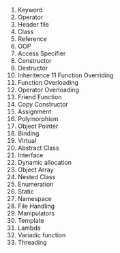 1. Keyword
2. Operator
3. Header file
4. Class
5. Reference
6. OOP
7. Access Specifier
8. Constructor
9. Destructor
10. Inheritence
11 Function Overriding
12. Function Overloading
13. Operator Overloading
14. Friend Function
15. Copy Constructor
16. Assignment
17. Polymorphism
18. Object Pointer
19. Binding
20. Virtual
21. Abstract Class
22. Interface
23. Dynamic allocation
24. Object Array
25. Nested Class
26. Enumeration
27. Static
28. Namespace
29. File Handling
30. Manipulators
31. Template
32. Lambda
33. Variadic function
34. Threading